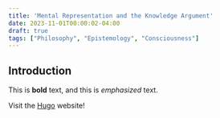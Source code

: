 ```yaml
---
title: 'Mental Representation and the Knowledge Argument'
date: 2023-11-01T00:00:02-04:00
draft: true
tags: ["Philosophy", "Epistemology", "Consciousness"]
---
```


## Introduction

This is **bold** text, and this is *emphasized* text.

Visit the [Hugo](https://gohugo.io) website!

